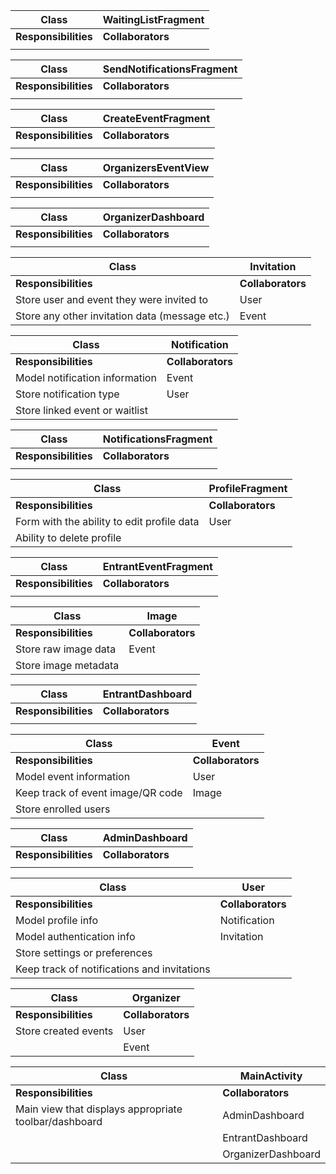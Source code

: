 
| **Class**            | WaitingListFragment |
| -------------------- | ------------------- |
| **Responsibilities** | **Collaborators**   |
|                      |                     |

| **Class**            | SendNotificationsFragment |
| -------------------- | ------------------------- |
| **Responsibilities** | **Collaborators**         |
|                      |                           |

| **Class**            | CreateEventFragment |
| -------------------- | ------------------- |
| **Responsibilities** | **Collaborators**   |
|                      |                     |

| **Class**            | OrganizersEventView |
| -------------------- | ------------------- |
| **Responsibilities** | **Collaborators**   |
|                      |                     |

| **Class**            | OrganizerDashboard |
| -------------------- | ------------------- |
| **Responsibilities** | **Collaborators**   |
|                      |                     |

| **Class**            | Invitation        |
| -------------------- | ----------------- |
| **Responsibilities** | **Collaborators** |
| Store user and event they were invited to | User |
| Store any other invitation data (message etc.) | Event |

| **Class**            | Notification     |
| -------------------- | ----------------- |
| **Responsibilities** | **Collaborators** |
| Model notification information | Event |
| Store notification type | User |
| Store linked event or waitlist | |

| **Class**            | NotificationsFragment |
| -------------------- | --------------------- |
| **Responsibilities** | **Collaborators**     |
|                      |                       |

| **Class**            | ProfileFragment   |
| -------------------- | ----------------- |
| **Responsibilities** | **Collaborators** |
| Form with the ability to edit profile data | User |
| Ability to delete profile | |

| **Class**            | EntrantEventFragment |
| -------------------- | -------------------- |
| **Responsibilities** | **Collaborators**    |
|                      |                      |

| **Class**            | Image             |
| -------------------- | ----------------- |
| **Responsibilities** | **Collaborators** |
| Store raw image data | Event |
| Store image metadata | |

| **Class**            | EntrantDashboard  |
| -------------------- | ----------------- |
| **Responsibilities** | **Collaborators** |
|                      |                   |

| **Class**            | Event             |
| -------------------- | ----------------- |
| **Responsibilities** | **Collaborators** |
| Model event information | User |
| Keep track of event image/QR code | Image |
| Store enrolled users | |

| **Class**            | AdminDashboard    |
| -------------------- | ----------------- |
| **Responsibilities** | **Collaborators** |
|                      |                   |

| **Class**            | User              |
| -------------------- | ----------------- |
| **Responsibilities** | **Collaborators** |
| Model profile info | Notification |
| Model authentication info | Invitation |
| Store settings or preferences | |
| Keep track of notifications and invitations  |  |

| **Class**            | Organizer              |
| -------------------- | ----------------- |
| **Responsibilities** | **Collaborators** |
| Store created events | User |
| | Event |

| **Class**            | **MainActivity**  |
| -------------------- | ----------------- |
| **Responsibilities** | **Collaborators** |
| Main view that displays appropriate toolbar/dashboard | AdminDashboard |
| | EntrantDashboard |
| | OrganizerDashboard |
